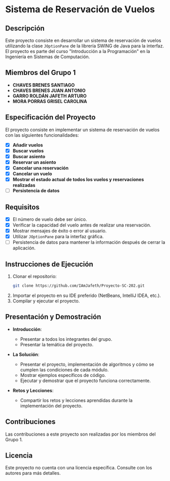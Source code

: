 # Sistema de Reservación de Vuelos

## Descripción

Este proyecto consiste en desarrollar un sistema de reservación de vuelos utilizando la clase `JOptionPane` de la librería SWING de Java para la interfaz. El proyecto es parte del curso "Introducción a la Programación" en la Ingeniería en Sistemas de Computación.

## Miembros del Grupo 1

- **CHAVES BRENES SANTIAGO**
- **CHAVES BRENES JUAN ANTONIO**
- **GARRO ROLDÁN JAFETH ARTURO**
- **MORA PORRAS GRISEL CAROLINA**

## Especificación del Proyecto

El proyecto consiste en implementar un sistema de reservación de vuelos con las siguientes funcionalidades:

- [X] **Añadir vuelos**
- [X] **Buscar vuelos**
- [X] **Buscar asiento**
- [X] **Reservar un asiento**
- [X] **Cancelar una reservación**
- [X] **Cancelar un vuelo**
- [X] **Mostrar el estado actual de todos los vuelos y reservaciones realizadas**
- [ ] **Persistencia de datos**

## Requisitos

- [x] El número de vuelo debe ser único.
- [X] Verificar la capacidad del vuelo antes de realizar una reservación.
- [x] Mostrar mensajes de éxito o error al usuario.
- [X] Utilizar `JOptionPane` para la interfaz gráfica.
- [ ] Persistencia de datos para mantener la información después de cerrar la aplicación.

## Instrucciones de Ejecución

1. Clonar el repositorio:
   ```bash
   git clone https://github.com/IAmJafeth/Proyecto-SC-202.git
   ```
2. Importar el proyecto en su IDE preferido (NetBeans, IntelliJ IDEA, etc.).
3. Compilar y ejecutar el proyecto.

## Presentación y Demostración

- **Introducción**:

    - Presentar a todos los integrantes del grupo.
    - Presentar la temática del proyecto.

- **La Solución**:

    - Presentar el proyecto, implementación de algoritmos y cómo se cumplen las condiciones de cada módulo.
    - Mostrar ejemplos específicos de código.
    - Ejecutar y demostrar que el proyecto funciona correctamente.

- **Retos y Lecciones**:
    - Compartir los retos y lecciones aprendidas durante la implementación del proyecto.

## Contribuciones

Las contribuciones a este proyecto son realizadas por los miembros del Grupo 1.

## Licencia

Este proyecto no cuenta con una licencia específica. Consulte con los autores para más detalles.
